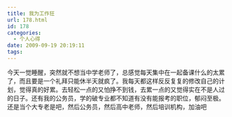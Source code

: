 ```yaml
---
title: 我为工作狂
url: 178.html
id: 178
categories:
  - 个人心得
date: 2009-09-19 20:19:11
tags:
---
```


今天一觉睡醒，突然就不想当中学老师了，总感觉每天集中在一起备课什么的太累了，而且要是一个礼拜只能休半天就疯了。我每天都这样反反复复的修改自己的计划，觉得真的好累。去轻松一点的又怕挣不到钱，去累一点的又觉得实在不是人过的日子。还有我的公务员，学的破专业都不知道有没有能报考的职位，郁闷至极。还是当个大专老是吧，然后公务员，然后高中老师，然后培训机构，加油吧